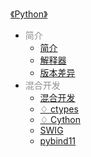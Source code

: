 [《Python》](docs/Python/index.md)

- <font color="#8f8f8f">简介</font>
  - [简介](docs/Python/简介/简介.md)
  - [解释器](docs/Python/简介/解释器.md)
  - [版本差异](docs/Python/简介/版本差异.md)
- <font color="#8f8f8f">混合开发</font>
  - [混合开发](docs/Python/混合开发/混合开发.md)
  - [♢ ctypes](docs/Python/混合开发/^ctypes.md)
  - [♢ Cython](docs/Python/混合开发/^Cython.md)
  - [SWIG](docs/Python/混合开发/SWIG.md)
  - [pybind11](docs/Python/混合开发/pybind11.md)
